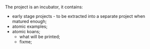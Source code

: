 
The project is an incubator, it contains:

- early stage projects - to be extracted into a separate project when matured enough;
- atomic examples;
- atomic koans;
  - what will be printed; 
  - fixme;  